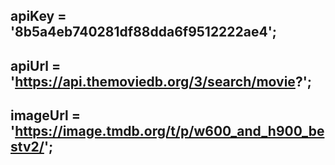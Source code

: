   ## apiKey = '8b5a4eb740281df88dda6f9512222ae4';
  ## apiUrl = 'https://api.themoviedb.org/3/search/movie?';
  ## imageUrl = 'https://image.tmdb.org/t/p/w600_and_h900_bestv2/';
